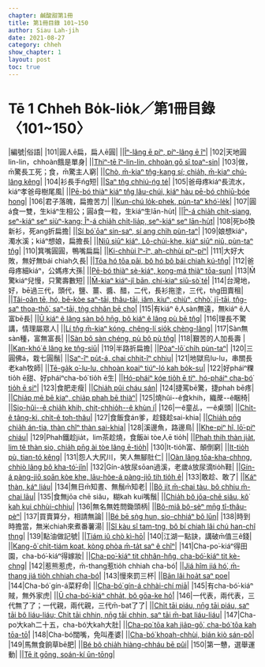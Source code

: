 ```yaml
---
chapter: 鹹酸甜第1冊
title: 第1冊目錄 101~150
author: Siau Lah-jih
date: 2021-08-27
category: chheh
show_chapter: 1
layout: post
toc: true
---
```


# Tē 1 Chheh Bo̍k-lio̍k／第1冊目錄 〈101~150〉



|編號|俗語|
|101|圓人ē扁，扁人ē圓|
||[Îⁿ-lâng ē píⁿ, píⁿ-lâng ē îⁿ](12-11.html)|
|102|天地圓lin-lin，chhoàn餓是單身|
||[Thiⁿ-tē îⁿ-lin-lin, chhoàn gō sī toaⁿ-sin](12-12.html)|
|103|做，m̄驚長工死；食，m̄驚主人窮|
||[Chò, m̄-kiaⁿ tn̂g-kang sí; chia̍h, m̄-kiaⁿ chú-lâng kêng](12-13.html)|
|104|衫長手ńg短|
||[Saⁿ tn̂g chhiú-ńg té](12-14.html)|
|105|爸母疼kiáⁿ長流水，kiáⁿ孝爸母樹尾風|
||[Pē-bó thiàⁿ kiáⁿ tn̂g lâu-chúi, kiáⁿ hàu pē-bó chhiū-bóe hong](12-15.html)|
|106|君子落魄，扁擔苦力|
||[Kun-chú lo̍k-phek, pùn-taⁿ khó͘-le̍k](12-16.html)|
|107|圓á食一雙，生kiáⁿ生相公；圓á食一粒，生kiáⁿ生lān-hu̍t|
||[Îⁿ-á chia̍h chi̍t-siang, seⁿ-kiáⁿ seⁿ siùⁿ-kang; Îⁿ-á chia̍h chi̍t-lia̍p, seⁿ-kiáⁿ seⁿ lān-hu̍t](12-17.html)|
|108|死bó͘換新衫，死ang折扁擔|
||[Sí bó͘ ōaⁿ sin-saⁿ, sí ang chi̍h pùn-taⁿ](12-18.html)|
|109|娘想kiáⁿ，濁水溪；kiáⁿ想娘，扁擔長|
||[Niû siūⁿ kiáⁿ, Lô-chúi-khe, kiáⁿ siūⁿ niû, pùn-taⁿ tn̂g](12-19.html)|
|110|箕嘴圓圓，鴨嘴扁扁|
||[Ki-chhùi îⁿ-îⁿ, ah-chhùi píⁿ-píⁿ](12-20.html)|
|111|大好大敗，無好無bái chiah久長|
||[Tōa hó tōa pāi, bô hó bô bái chiah kú-tn̂g](12-21.html)|
|112|爸母疼細kiáⁿ，公媽疼大孫|
||[Pē-bó thiàⁿ sè-kiáⁿ, kong-má thiàⁿ tōa-sun](12-22.html)|
|113|M̄驚kiáⁿ兒慢，只驚壽數短|
||[M̄-kiaⁿ kiáⁿ-jî bān, chí-kiaⁿ siū-sò͘ té](12-23.html)|
|114|台灣地，好，bē過三代，頭代，鹽、薑、醬、醋，二代，長衫拖塗，三代，tǹg田賣租|
||[Tâi-oân tē, hó, bē-kòe saⁿ-tāi, thâu-tāi, iâm, kiuⁿ, chiùⁿ, chhò͘, jī-tāi, tn̂g-saⁿ thoa-thô͘, saⁿ-tāi, tǹg chhân bē cho͘](12-24.html)|
|115|有kiáⁿ ê人sàn無遠，無kiáⁿ ê人富bē長|
||[Ū kiáⁿ ê lâng sàn bô hn̄g, bô kiáⁿ ê lâng pù bē tn̂g](12-25.html)|
|116|理長不驚講，情理屬眾人|
||[Lí tn̂g m̄-kiaⁿ kóng, chêng-lí sio̍k chèng-lâng](12-26.html)|
|117|Sàn無sàn種，富無富長|
||[Sàn bô sàn chéng, pù bô pù tn̂g](12-27.html)|
|118|艱苦的人加長壽 |
||[Kan-khó͘ ê lâng ke tn̂g-siū](12-28.html)|
|119|半路折扁擔|
||[Pòaⁿ-lō͘ chi̍h pùn-taⁿ](12-29.html)|
|120|三圓佛á，栽七圓鬚|
||[Saⁿ-îⁿ pu̍t-á, chai chhit-îⁿ chhiu](12-30.html)|
|121|地獄烏lu-lu，串關長老kah牧師|
||[Tē-ga̍k o͘-lu-lu, chhoàn koaiⁿ tiúⁿ-ló kah bo̍k-su](01-01.html)|
|122|好pháiⁿ粿tio̍h ē甜、好pháiⁿcha-bó͘ tio̍h ē生|
||[Hó-pháiⁿ kóe tio̍h ē tiⁿ, hó-pháiⁿ cha-bó͘ tio̍h ē siⁿ](01-02.html)|
|123|食肥走瘦|
||[Chia̍h pûi cháu sán](01-03.html)|
|124|捷罵bē驚，捷phah bē疼|
||[Chia̍p mē bē kiaⁿ, chia̍p phah bē thiàⁿ](01-04.html)|
|125|燒hûi--ê食khih，織蓆--ê睏椅|
||[Sio-hûi--ê chia̍h khih, chit-chhio̍h--ê khùn í](01-05.html)|
|126|一ê童乩，一ê桌頭|
||[Chi̍t-ê tâng-ki, chi̍t-ê toh-thâu](01-06.html)|
|127|食飯食án爹，趁錢趁sai-khia|
||[Chia̍h pn̄g chia̍h án-tia, thàn chîⁿ thàn sai-khia](01-07.html)|
|128|溪邊魚，路邊鳥|
||[Khe-piⁿ hî, lō͘-piⁿ chiáu](01-08.html)|
|129|Phah鐵趁jia̍t，lim茶趁燒，食飯ài tòe人ē tio̍h|
||[Phah thih thàn jia̍t, lim tê thàn sio, chia̍h pn̄g ài tòe lâng ē-tio̍h](01-09.html)|
|130|It-tio̍h富、顛倒窮|
||[It-tio̍h pù, tian-tó kêng](01-10.html)|
|131|怨人大尻川，笑人無腳肚仁|
||[Oàn lâng tōa-kha-chhng, chhiò lâng bô kha-tó͘-jîn](01-11.html)|
|132|Gín-á放尿sōan過溪，老歲á放尿滴tio̍h鞋|
||[Gín-á pàng-jiō soān kòe khe, lāu-hòe-á pàng-jiō tih tio̍h ê](01-12.html)|
|133|敢趁、敢了|
||[Káⁿ thàn, káⁿ liáu](01-13.html)|
|134|無日m̄知晝、無鬚m̄知老|
||[Bô ji̍t m̄-chai tàu, bô chhiu m̄-chai lāu](01-14.html)|
|135|食無jōa chē siâu，糊kah kui嘴鬚|
||[Chia̍h bô jōa-chē siâu, kô͘ kah kui chhùi-chhiu](01-15.html)|
|136|無名無姓問鋤頭柄|
||[Bô-miâ bô-sèⁿ mn̄g tî-thâu-pèⁿ](01-16.html)|
|137|買賣算分，相請無論|
||[Bé bē sǹg hun, sio-chhiáⁿ bô lūn](01-17.html)|
|138|時到時擔當，無米chiah來煮番薯湯|
||[Sî kàu sî tam-tng, bô bí chiah lâi chú han-chî thng](01-18.html)|
|139|點油做記號|
||[Tiám iû chò kì-hō](01-19.html)|
|140|江湖一點訣，講破m̄值三ê錢|
||[Kang-ô͘ chi̍t-tiám koat, kòng phòa m̄-ta̍t saⁿ ê chîⁿ](01-20.html)|
|141|Cha-po͘-kiáⁿ得田園，cha-bó͘-kiáⁿ得嫁妝|
||[Cha-po͘-kiáⁿ tit chhân-hn̂g, cha-bó͘-kiáⁿ tit kè-chng](01-21.html)|
|142|惹熊惹虎，m̄-thang惹tio̍h chhiah cha-bó͘|
||[Jiá hîm jiá hó͘, m̄-thang jiá tio̍h chhiah cha-bó͘](01-22.html)|
|143|慢來罰三杯|
||[Bān lâi hoa̍t saⁿ poe](01-23.html)|
|144|Cha-bó͘ gín-á菜籽命|
||[Cha-bó͘ gín-á chhài-chí miā](01-24.html)|
|145|有cha-bó͘-kiáⁿ賊，無外家虎|
||[Ū cha-bó͘-kiáⁿ chha̍t, bô gōa-ke hó͘](01-25.html)|
|146|一代表，兩代表，三代無了了；一代親，兩代親，三代m̄-bat了了|
||[Chi̍t tāi piáu, nn̄g tāi piáu, saⁿ tāi bô liáu-liáu; Chi̍t tāi chhin, nn̄g tāi chhin, saⁿ tāi m̄-bat liáu-liáu](01-26.html)|
|147|Cha-po͘大kah二十五，cha-bó͘大kah大肚|
||[Cha-po͘ tōa kah jia̍p-gō͘, cha-bó͘ tōa kah tōa-tō͘](01-27.html)|
|148|Cha-bó͘闊嘴，免叫產婆|
||[Cha-bó͘ khoah-chhùi, bián kiò sán-pô](01-28.html)|
|149|馬無食餉草bē肥|
||[Bé bô chia̍h hiàng-chháu bē pûi](01-29.html)|
|150|第一戇，選舉運動|
||[Tē it gōng, soán-kí ūn-tōng](01-30.html)|

















